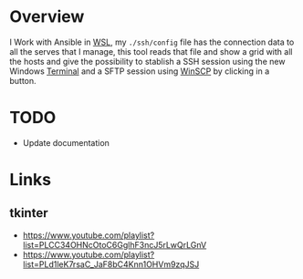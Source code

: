 # Overview

I Work with Ansible in [WSL](https://en.wikipedia.org/wiki/Windows_Subsystem_for_Linux), my `./ssh/config` file has the connection
data to all the serves that I manage, this tool reads that file and show a grid with all the hosts and give the possibility to
stablish a SSH session using the new Windows [Terminal](https://github.com/microsoft/terminal) and a SFTP session
using [WinSCP](https://winscp.net/eng/index.php) by clicking in a button.

# TODO

- Update documentation

# Links

## tkinter

- https://www.youtube.com/playlist?list=PLCC34OHNcOtoC6GglhF3ncJ5rLwQrLGnV
- https://www.youtube.com/playlist?list=PLd1leK7rsaC_JaF8bC4Knn1OHVm9zqJSJ
